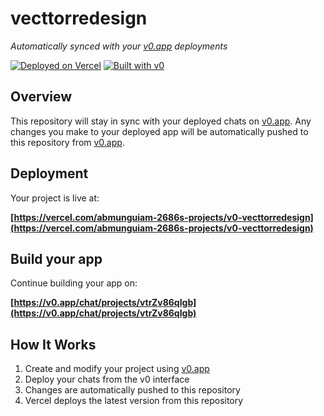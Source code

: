 # vecttorredesign

*Automatically synced with your [v0.app](https://v0.app) deployments*

[![Deployed on Vercel](https://img.shields.io/badge/Deployed%20on-Vercel-black?style=for-the-badge&logo=vercel)](https://vercel.com/abmunguiam-2686s-projects/v0-vecttorredesign)
[![Built with v0](https://img.shields.io/badge/Built%20with-v0.app-black?style=for-the-badge)](https://v0.app/chat/projects/vtrZv86qIgb)

## Overview

This repository will stay in sync with your deployed chats on [v0.app](https://v0.app).
Any changes you make to your deployed app will be automatically pushed to this repository from [v0.app](https://v0.app).

## Deployment

Your project is live at:

**[https://vercel.com/abmunguiam-2686s-projects/v0-vecttorredesign](https://vercel.com/abmunguiam-2686s-projects/v0-vecttorredesign)**

## Build your app

Continue building your app on:

**[https://v0.app/chat/projects/vtrZv86qIgb](https://v0.app/chat/projects/vtrZv86qIgb)**

## How It Works

1. Create and modify your project using [v0.app](https://v0.app)
2. Deploy your chats from the v0 interface
3. Changes are automatically pushed to this repository
4. Vercel deploys the latest version from this repository
